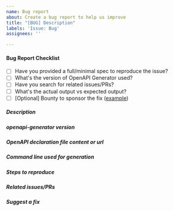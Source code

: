 ```yaml
---
name: Bug report
about: Create a bug report to help us improve
title: "[BUG] Description"
labels: 'Issue: Bug'
assignees: ''

---
```


#### Bug Report Checklist

- [ ] Have you provided a full/minimal spec to reproduce the issue?
- [ ] What's the version of OpenAPI Generator used?
- [ ] Have you search for related issues/PRs?
- [ ] What's the actual output vs expected output?
- [ ] [Optional] Bounty to sponsor the fix ([example](https://www.bountysource.com/issues/66123212-javascript-client-produces-a-wrong-object-for-a-string-enum-type-that-is-used-with-ref))

<!--
Please follow the issue template below for bug reports.
Also please indicate in the issue title which language/library is concerned. Eg:  [BUG][JAVA] Bug generating foo with bar 
-->

##### Description

<!-- describe what is the question, suggestion or issue and why this is a problem for you. -->

##### openapi-generator version

<!-- which version of openapi-generator are you using, is it a regression? -->

##### OpenAPI declaration file content or url

<!-- if it is a bug, a json or yaml that produces it.
If you post the code inline, please wrap it with
```yaml
(here your code)
```
(for YAML code) or
```json
(here your code)
```
(for JSON code), so it becomes more readable. If it is longer than about ten lines,
please create a Gist (https://gist.github.com) or upload it somewhere else and
link it here.
  -->

##### Command line used for generation

<!-- including the language, libraries and various options -->

##### Steps to reproduce

<!-- unambiguous set of steps to reproduce the bug.-->

##### Related issues/PRs

<!-- has a similar issue/PR been reported/opened before? Please do a search in https://github.com/openapitools/openapi-generator/issues?utf8=%E2%9C%93&q=is%3Aissue%20 -->

##### Suggest a fix

<!-- if you can't fix the bug yourself, perhaps you can point to what might be
  causing the problem (line of code or commit), or simply make a suggestion -->
